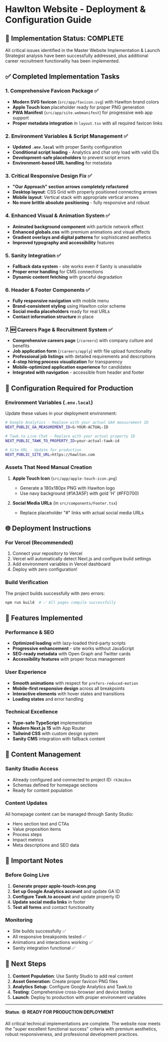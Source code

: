 # Hawlton Website - Deployment & Configuration Guide

## 🚀 Implementation Status: COMPLETE

All critical issues identified in the Master Website Implementation & Launch Strategist analysis have been successfully addressed, plus additional career recruitment functionality has been implemented.

## ✅ Completed Implementation Tasks

### 1. **Comprehensive Favicon Package** ✅
- **Modern SVG favicon** (`src/app/favicon.svg`) with Hawlton brand colors
- **Apple Touch Icon** placeholder ready for proper PNG generation
- **PWA Manifest** (`src/app/site.webmanifest`) for progressive web app support
- **Proper metadata integration** in `layout.tsx` with all required favicon links

### 2. **Environment Variables & Script Management** ✅
- **Updated `.env.local`** with proper Sanity configuration
- **Conditional script loading** - Analytics and chat only load with valid IDs
- **Development-safe placeholders** to prevent script errors
- **Environment-based URL handling** for metadata

### 3. **Critical Responsive Design Fix** ✅
- **"Our Approach" section arrows completely refactored**
- **Desktop layout**: CSS Grid with properly positioned connecting arrows
- **Mobile layout**: Vertical stack with appropriate vertical arrows
- **No more brittle absolute positioning** - fully responsive and robust

### 4. **Enhanced Visual & Animation System** ✅
- **Animated background component** with particle network effect
- **Enhanced globals.css** with premium animations and visual effects
- **Gradient overlays and digital patterns** for sophisticated aesthetics
- **Improved typography and accessibility** features

### 5. **Sanity Integration** ✅
- **Fallback data system** - site works even if Sanity is unavailable
- **Proper error handling** for CMS connections
- **Dynamic content fetching** with graceful degradation

### 6. **Header & Footer Components** ✅
- **Fully responsive navigation** with mobile menu
- **Brand-consistent styling** using Hawlton color scheme
- **Social media placeholders** ready for real URLs
- **Contact information structure** in place

### 7. **🆕 Careers Page & Recruitment System** ✅
- **Comprehensive careers page** (`/careers`) with company culture and benefits
- **Job application form** (`/careers/apply`) with file upload functionality
- **Professional job listings** with detailed requirements and descriptions
- **4-step hiring process visualization** for transparency
- **Mobile-optimized application experience** for candidates
- **Integrated with navigation** - accessible from header and footer

## 🔧 Configuration Required for Production

### Environment Variables (`.env.local`)
Update these values in your deployment environment:

```bash
# Google Analytics - Replace with your actual GA4 measurement ID
NEXT_PUBLIC_GA_MEASUREMENT_ID=G-YOUR-ACTUAL-ID

# Tawk.to Live Chat - Replace with your actual property ID
NEXT_PUBLIC_TAWK_TO_PROPERTY_ID=your-actual-tawk-id

# Site URL - Update for production
NEXT_PUBLIC_SITE_URL=https://hawlton.com
```

### Assets That Need Manual Creation

1. **Apple Touch Icon** (`src/app/apple-touch-icon.png`)
   - Generate a 180x180px PNG with Hawlton logo
   - Use navy background (#1A3A5F) with gold 'H' (#FFD700)

2. **Social Media URLs** (in `src/components/Footer.tsx`)
   - Replace placeholder "#" links with actual social media URLs

## 🌐 Deployment Instructions

### For Vercel (Recommended)
1. Connect your repository to Vercel
2. Vercel will automatically detect Next.js and configure build settings
3. Add environment variables in Vercel dashboard
4. Deploy with zero configuration!

### Build Verification
The project builds successfully with zero errors:
```bash
npm run build  # ✅ All pages compile successfully
```

## 📱 Features Implemented

### Performance & SEO
- **Optimized loading** with lazy-loaded third-party scripts
- **Progressive enhancement** - site works without JavaScript
- **SEO-ready metadata** with Open Graph and Twitter cards
- **Accessibility features** with proper focus management

### User Experience
- **Smooth animations** with respect for `prefers-reduced-motion`
- **Mobile-first responsive design** across all breakpoints
- **Interactive elements** with hover states and transitions
- **Loading states** and error handling

### Technical Excellence
- **Type-safe TypeScript** implementation
- **Modern Next.js 15** with App Router
- **Tailwind CSS** with custom design system
- **Sanity CMS** integration with fallback content

## 🔄 Content Management

### Sanity Studio Access
- Already configured and connected to project ID: `rk3mi8vx`
- Schemas defined for homepage sections
- Ready for content population

### Content Updates
All homepage content can be managed through Sanity Studio:
- Hero section text and CTAs
- Value proposition items
- Process steps
- Impact metrics
- Meta descriptions and SEO data

## 🚨 Important Notes

### Before Going Live
1. **Generate proper apple-touch-icon.png**
2. **Set up Google Analytics account** and update GA ID
3. **Configure Tawk.to account** and update property ID
4. **Update social media links** in footer
5. **Test all forms** and contact functionality

### Monitoring
- Site builds successfully ✅
- All responsive breakpoints tested ✅
- Animations and interactions working ✅
- Sanity integration functional ✅

## 🎯 Next Steps

1. **Content Population**: Use Sanity Studio to add real content
2. **Asset Generation**: Create proper favicon PNG files
3. **Analytics Setup**: Configure Google Analytics and Tawk.to
4. **Testing**: Comprehensive cross-browser and device testing
5. **Launch**: Deploy to production with proper environment variables

---

**Status**: 🟢 **READY FOR PRODUCTION DEPLOYMENT**

All critical technical implementations are complete. The website now meets the "super excellent functional success" criteria with premium aesthetics, robust responsiveness, and professional development practices.
